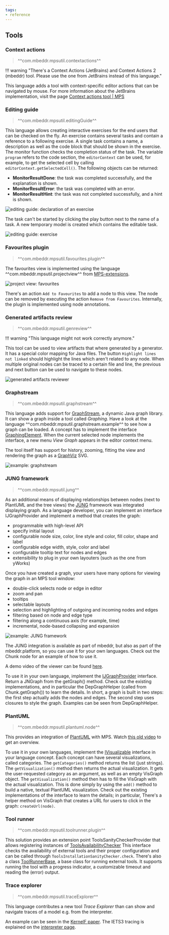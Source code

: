 ```yaml
---
tags:
- reference
---
```


## Tools

### Context actions

> ^^com.mbeddr.mpsutil.contextactions^^

!!! warning "There's a Context Actions (JetBrains) and Context Actions 2 (mbeddr) tool. Please use the one from JetBrains instead of this language."

This language adds a tool with context-specific editor actions that can be navigated by mouse. For more information about the
JetBrains implementation, visit the page [Context actions tool | MPS](https://www.jetbrains.com/help/mps/context-actions-tool.html)

### Editing guide

> ^^com.mbeddr.mpsutil.editingGuide^^

This language allows creating interactive exercises for the end users that can be checked on the fly. An exercise contains several tasks and contain a reference to a following exercise. A single task contains a name, a description as well as the code block that should be
shown in the exercise. The monitor function checks the completion status of the task. The variable `program` refers to the code section, the `editorContext` can be used, for example,
to get the selected cell by calling `editorContext.getSelectedCell()`. The following objects can be returned:

- **MonitorResultDone**: the task was completed successfully, and the explanation is shown.
- **MonitorResultError**: the task was completed with an error.
- **MonitorResultHint**: the task was not completed successfully, and a hint is shown.

![editing guide: declaration of an exercise](editingguide_definition.png)

The task can't be started by clicking the play button next to the name of a task. A new
temporary model is created which contains the editable task.

![editing guide: exercise](editingguide_exercise.png)


### Favourites plugin

> ^^com.mbeddr.mpsutil.favourites.plugin^^

The favourites view is implemented using the language ^^com.mbeddr.mpsutil.projectview^^ from [MPS-extensions](https://jetbrains.github.io/MPS-extensions/extensions/other/project-view/).

![project view: favourites](https://jetbrains.github.io/MPS-extensions/extensions/img/favourites.png)

There's an action `Add to Favourites` to add a node to this view. The node can be removed by executing the action
`Remove from Favourites`. Internally, the plugin is implemented using node annotations.

### Generated artifacts review

> ^^com.mbeddr.mpsutil.genreview^^

!!! warning "This language might not work correctly anymore."

This tool can be used to view artifacts that where generated by a generator. It has a special color mapping for Java files.
The button `Highlight lines not linked` should highlight the lines which aren't related to any node. When multiple
original nodes can be traced to a certain file and line, the previous and next button can be used to navigate to these nodes.

![generated artifacts reviewer](generated_artifacts_reviewer.png)

### Graphstream

> ^^com.mbeddr.mpsutil.graphstream^^

This language adds support for [GraphStream](https://graphstream-project.org/), a dynamic Java graph library. It can show a graph inside a tool called *Graphing*. Have a look at the language
^^com.mbeddr.mpsutil.graphstream.example^^ to see how a graph can be loaded. A concept has to
implement the interface [GraphingElement](http://127.0.0.1:63320/node?ref=r%3Ae5f563f0-3312-4f0d-a6fe-8d43c8a221d4%28com.mbeddr.mpsutil.graphstream.structure%29%2F5447190170711933193). When the current selected node implements the interface,
a new menu *View Graph* appears in the editor context menu.

The tool itself has support for history, zooming, fitting the view and rendering the graph as
a [GraphViz](https://graphviz.org/) SVG.

![example: graphstream](graphstream_example.png)

### JUNG framework

> ^^com.mbeddr.mpsutil.jung^^

As an additional means of displaying relationships between nodes (next to PlantUML and the tree views)
the [JUNG](http://jung.sourceforge.net/) framework was integrated displaying graph.
As a language developer, you can implement an interface IJGraphProvider and implement a method that creates the graph:

- programmable with high-level API
- specify initial layout
- configurable node size, color, line style and color, fill color, shape and label
- configurable edge width, style, color and label
- configurable tooltip text for nodes and edges
- extensibility to plug in your own layouters (such as the one from yWorks)

Once you have created a graph, your users have many options for viewing the graph in an MPS tool window:

- double-click selects node or edge in editor
- zoom and pan
- tooltips
- selectable layouts
- selection and highlighting of outgoing and incoming nodes and edges
- filtering based on node and edge type
- filtering along a continuous axis (for example, time)
- incremental, node-based collapsing and expansion

![example: JUNG framework](jung2.png)

The JUNG integration is available as part of mbeddr, but also as part of the mbeddr.platform, so you can use it for your own languages. Check out the Chunk node for an example of how to use it.

A demo video of the viewer can be found [here](http://youtu.be/-v1X0GhsLJ4).

To use it in your own language, implement the [IJGraphProvider](http://127.0.0.1:63320/node?ref=d09a16fb-1d68-4a92-a5a4-20b4b2f86a62%2Fr%3A6e32694b-6dd1-4530-b48f-4e3bf97b2744%28com.mbeddr.mpsutil.jung%2Fcom.mbeddr.mpsutil.jung.structure%29%2F6388491840914066147) interface. Return a JNGraph from the getGraph() method. Check out the existing implementations, and in particular the DepGraphHelper (called from Chunk.getGraph()) to learn the details. In short, a graph is built in two steps: the first step actually adds the nodes and edges. The second step uses closures to style the graph. Examples can be seen from DepGraphHelper.

### PlantUML

> ^^com.mbeddr.mpsutil.plantuml.node^^

This provides an integration of [PlantUML](https://plantuml.com/) with MPS. Watch [this old video](https://www.youtube.com/watch?v=QjwXITp6fwg) to get an overview.

To use it in your own languages, implement the [IVisualizable](http://127.0.0.1:63320/node?ref=b4d28e19-7d2d-47e9-943e-3a41f97a0e52%2Fr%3A4903509f-5416-46ff-9a8b-44b5a178b568%28com.mbeddr.mpsutil.plantuml.node%2Fcom.mbeddr.mpsutil.plantuml.node.structure%29%2F3225038607917463880) interface in your language concept. Each concept can have several visualizations, called categories. The `getCategories()` method returns the list (just strings). The `getVisualization()` method then returns the actual visualization. It gets the user-requested category as an argument, as well as an empty VisGraph object. The `getVisualization()` method then has to fill the VisGraph with the actual visualization. This is done simply by using the `add()` method to build a native, textual PlantUML visualization. Check out the existing implementations of the interface to learn the details; in particular, There's a helper method on VisGraph that creates a URL for users to click in the graph: `createUrl(node)`.


### Tool runner

> ^^com.mbeddr.mpsutil.toolrunner.plugin^^

This solution provides an extension point ToolsSanityCheckerProvider that allows registering instances of [ToolsAvailabilityChecker](http://127.0.0.1:63320/node?ref=r%3Aeb55a79e-712e-453c-8ff8-d50d0340bc94%28com.mbeddr.mpsutil.toolrunner%29%2F8869103559931921994)
This interface checks the availability of external tools and their proper configuration and can be called through `ToolsInstallationSanityChecker.check`. There's also a class [ToolRunnerBase](http://127.0.0.1:63320/node?ref=r%3Aeb55a79e-712e-453c-8ff8-d50d0340bc94%28com.mbeddr.mpsutil.toolrunner%29%2F4775168500935975079), a base class for running external tools. It supports running the tool with a progress indicator, a customizable timeout and reading the (error) output.

### Trace explorer

> ^^com.mbeddr.mpsutil.traceExplorer^^

This language contributes a new tool *Trace Explorer* than can show and navigate traces of a model e.g. from the interpreter.

An example can be seen in the [KernelF paper](https://voelter.de/data/pub/kernelf-reference.pdf#page=14). The IETS3 tracing is explained on the [interpreter page](interpreter.md#tracing-in-kernelf).